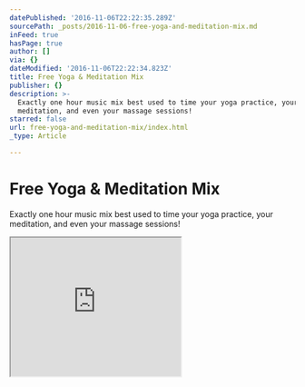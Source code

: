 ```yaml
---
datePublished: '2016-11-06T22:22:35.289Z'
sourcePath: _posts/2016-11-06-free-yoga-and-meditation-mix.md
inFeed: true
hasPage: true
author: []
via: {}
dateModified: '2016-11-06T22:22:34.823Z'
title: Free Yoga & Meditation Mix
publisher: {}
description: >-
  Exactly one hour music mix best used to time your yoga practice, your
  meditation, and even your massage sessions!
starred: false
url: free-yoga-and-meditation-mix/index.html
_type: Article

---
```

# Free Yoga & Meditation Mix

Exactly one hour music mix best used to time your yoga practice, your meditation, and even your massage sessions!

<iframe src="https://the-grid.github.io/ed-userhtml/?g=eJxdkNtuwjAQBX8lskQfcaBBvWEqviTa2gu26mSt3XWj_j0hPED7OhqNjs4-nRgGbKYUNDqzaduVaSKmc1Rnul1rGvFMOafx7MxIpln0L-KAfAPC3pmoWuTd2mktVMfgM9Ww9jTYkuEX2X5Wzm6RVs9Ha6Gk_6Iy-G-x2-1m99q9dG9PMJQPqEr9NeFOkAUXFlPAnjGDYnjAEmnq59CAo4pTrg-4yjz2L2IsJLN4D_wkqZAXzRz29vbL4QKeXGeh" height="244" style=""></iframe>